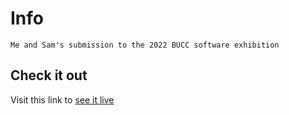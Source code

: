 # Info

    Me and Sam's submission to the 2022 BUCC software exhibition

## Check it out

Visit this link to [see it live](https://explora.vercel.app)
